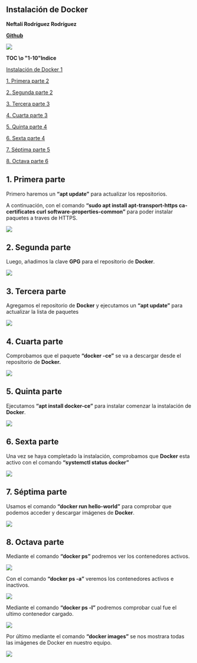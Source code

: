 ﻿## **Instalación de Docker**

**Neftalí Rodríguez Rodríguez**

[**Github**](https://github.com/InKu3uS/)

![](Aspose.Words.18e8054f-54a1-4211-acca-97cec00511cb.001.png)









**TOC \o "1-10"Indice**

[Instalación de Docker	1](#__RefHeading___Toc445_2750294972)

[1. Primera parte	2](#__RefHeading___Toc5479_4026787900)

[2. Segunda parte	2](#__RefHeading___Toc5481_4026787900)

[3. Tercera parte	3](#__RefHeading___Toc5587_4026787900)

[4. Cuarta parte	3](#__RefHeading___Toc5589_4026787900)

[5. Quinta parte	4](#__RefHeading___Toc5591_4026787900)

[6. Sexta parte	4](#__RefHeading___Toc507_1893921560)

[7. Séptima parte	5](#__RefHeading___Toc509_1893921560)

[8. Octava parte	6](#__RefHeading___Toc511_1893921560)






##
##
##


##
## **1. Primera parte**

Primero haremos un **“apt update”** para actualizar los repositorios.

A continuación, con el comando **“sudo apt install apt-transport-https ca-certificates curl software-properties-common”** para poder instalar paquetes a traves de HTTPS.

![](Aspose.Words.18e8054f-54a1-4211-acca-97cec00511cb.002.png)
## **2. Segunda parte**
Luego, añadimos la clave **GPG** para el repositorio de **Docker**.

![](Aspose.Words.18e8054f-54a1-4211-acca-97cec00511cb.003.png)
##
##
##
##
##



## **3. Tercera parte**
Agregamos el repositorio de **Docker** y ejecutamos un **“apt update”** para actualizar la lista de paquetes

![](Aspose.Words.18e8054f-54a1-4211-acca-97cec00511cb.004.png)

## **4. Cuarta parte**
Comprobamos que el paquete **“docker -ce”** se va a descargar desde el repositorio de **Docker.**

![](Aspose.Words.18e8054f-54a1-4211-acca-97cec00511cb.005.png)







## **5. Quinta parte**
Ejecutamos **“apt install docker-ce”** para instalar comenzar la instalación de **Docker**.

![](Aspose.Words.18e8054f-54a1-4211-acca-97cec00511cb.006.png)
## **6. Sexta parte**
Una vez se haya completado la instalación, comprobamos que **Docker** esta activo con el comando **“systemctl status docker”**

![](Aspose.Words.18e8054f-54a1-4211-acca-97cec00511cb.007.png)
##
##

##
## **7. Séptima parte**
Usamos el comando **“docker run hello-world”** para comprobar que podemos acceder y descargar imágenes de **Docker**.

![](Aspose.Words.18e8054f-54a1-4211-acca-97cec00511cb.008.png)


















##
## **8. Octava parte**
Mediante el comando **“docker ps”** podremos ver los contenedores activos.

![](Aspose.Words.18e8054f-54a1-4211-acca-97cec00511cb.009.png)

Con el comando **“docker ps -a”** veremos los contenedores activos e inactivos.

![](Aspose.Words.18e8054f-54a1-4211-acca-97cec00511cb.010.png)

Mediante el comando **“docker ps -l”** podremos comprobar cual fue el ultimo contenedor cargado.

![](Aspose.Words.18e8054f-54a1-4211-acca-97cec00511cb.011.png)

Por último mediante el comando **“docker  images”** se nos mostrara todas las imágenes de Docker en nuestro equipo.

![](Aspose.Words.18e8054f-54a1-4211-acca-97cec00511cb.012.png)

